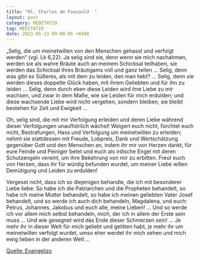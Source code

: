 ```yaml
---
title: "Hl. Charles de Foucauld  "
layout: post
category: MEDITATIO
tag: MEDITATIO
date: 2023-05-13 09:00:05 +0100
---
```

„Selig, die um meinetwillen von den Menschen gehasst und verfolgt werden“ (vgl. Lk 6,22). Ja selig sind sie, denn wenn sie mich nachahmen, werden sie als wahre Bräute auch an meinem Schicksal teilhaben, sie werden das Schicksal ihres Bräutigams voll und ganz teilen … Selig, denn was gibt es Süßeres, als mit dem zu leiden, den man liebt? … Selig, denn sie werden dieses doppelte Glück haben, mit ihrem Geliebten und für ihn zu leiden … Selig, denn durch eben diese Leiden wird ihre Liebe zu mir wachsen, und zwar in dem Maße, wie sie Leiden für mich erdulden; und diese wachsende Liebe wird nicht vergehen, sondern bleiben, sie bleibt bestehen für Zeit und Ewigkeit …

Oh, selig sind, die mit mir Verfolgung erleiden und deren Liebe während dieser Verfolgungen unaufhörlich wächst! Weigert euch nicht, fürchtet euch nicht, Bestrafungen, Hass und Verfolgung um meinetwillen zu erleiden; nehmt sie stattdessen mit Freude, Lobpreis, Dank und Wertschätzung gegenüber Gott und den Menschen an, indem ihr mir von Herzen dankt, für eure Feinde und Peiniger betet und euch als irdische Engel mit deren Schutzengeln vereint, um ihre Bekehrung von mir zu erbitten.<!--more--> Freut euch von Herzen, dass ihr für würdig befunden wurdet, um meiner Liebe willen Demütigung und Leiden zu erdulden!

Vergesst nicht, dass ich so diejenigen behandle, die ich mit besonderer Liebe liebe: So habe ich die Patriarchen und die Propheten behandelt, so habe ich meine Mutter behandelt, so habe ich meinen geliebten Vater Josef behandelt, und so werde ich auch dich behandeln, Magdalena, und euch: Petrus, Johannes, Jakobus und euch alle, meine Lieben! … Und so werde ich vor allem mich selbst behandeln, mich, der ich in allem der Erste sein muss … Und wie gesegnet wird das Ende dieser Schmerzen sein! … Je mehr ihr in dieser Welt für mich geliebt und gelitten habt, je mehr ihr um meinetwillen verfolgt wurdet, umso eher werdet ihr mich sehen und mich ewig lieben in der anderen Welt …



[Quelle: Evangelizo](https://evangeliumtagfuertag.org/DE/gospel)